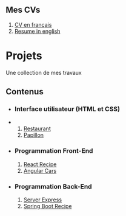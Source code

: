 ## Mes CVs
1. [CV en français](https://github.com/jewathe/CV/blob/main/CV_Jean_Waston_Therane.pdf)
2. [Resume in english](https://github.com/jewathe/CV/blob/main/RESUME_Jean_Waston_Therane.pdf)
# Projets
Une collection de mes travaux

## Contenus
* ### Interface utilisateur (HTML et CSS)
* 1. [Restaurant](https://github.com/jewathe/restaurant)
  2. [Papillon](https://github.com/jewathe/papillon)
* ### Programmation Front-End
  1. [React Recipe](https://github.com/jewathe/react-recipe)
  2. [Angular Cars](https://github.com/jewathe/angular-cars)
* ### Programmation Back-End
  1. [Server Express](https://github.com/jewathe/server-express)
  2. [Spring Boot Recipe](https://github.com/jewathe/spring-boot-recipe)

 

